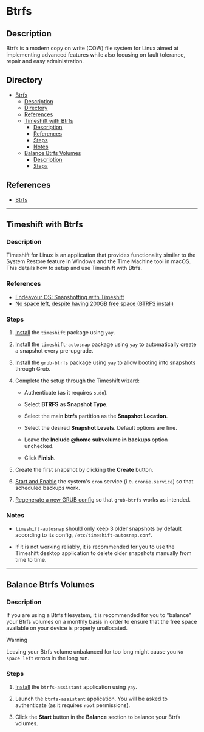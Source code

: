 # Btrfs

## Description

Btrfs is a modern copy on write (COW) file system for Linux aimed at implementing advanced features while also focusing on fault tolerance, repair and easy administration.

## Directory

- [Btrfs](#btrfs)
  - [Description](#description)
  - [Directory](#directory)
  - [References](#references)
  - [Timeshift with Btrfs](#timeshift-with-btrfs)
    - [Description](#description-1)
    - [References](#references-1)
    - [Steps](#steps)
    - [Notes](#notes)
  - [Balance Btrfs Volumes](#balance-btrfs-volumes)
    - [Description](#description-2)
    - [Steps](#steps-1)

## References

- [Btrfs](https://wiki.archlinux.org/title/btrfs)

---

## Timeshift with Btrfs

### Description

Timeshift for Linux is an application that provides functionality similar to the System Restore feature in Windows and the Time Machine tool in macOS. This details how to setup and use Timeshift with Btrfs.

### References

- [Endeavour OS: Snapshotting with Timeshift](https://youtu.be/7wtxnlWwP7w)
- [No space left, despite having 200GB free space (BTRFS install)](https://forum.endeavouros.com/t/no-space-left-despite-having-200gb-free-space-btrfs-install/42875)

### Steps

1. [Install](yay.md#install) the `timeshift` package using `yay`.

2. [Install](yay.md#install) the `timeshift-autosnap` package using `yay` to automatically create a snapshot every pre-upgrade.

3. [Install](yay.md#install) the `grub-btrfs` package using `yay` to allow booting into snapshots through Grub.

4. Complete the setup through the Timeshift wizard:

   - Authenticate (as it requires `sudo`).

   - Select **BTRFS** as **Snapshot Type**.

   - Select the main **btrfs** partition as the **Snapshot Location**.

   - Select the desired **Snapshot Levels**. Default options are fine.

   - Leave the **Include @home subvolume in backups** option unchecked.

   - Click **Finish**.

5. Create the first snapshot by clicking the **Create** button.

6. [Start and Enable](autostart.md#start-and-enable-service) the system's `cron` service (i.e. `cronie.service`) so that scheduled backups work.

7. [Regenerate a new GRUB config](grub.md#generate-grub-config) so that `grub-btrfs` works as intended.

### Notes

- `timeshift-autosnap` should only keep 3 older snapshots by default according to its config, `/etc/timeshift-autosnap.conf`.

- If it is not working reliably, it is recommended for you to use the Timeshift desktop application to delete older snapshots manually from time to time.

---

## Balance Btrfs Volumes

### Description

If you are using a Btrfs filesystem, it is recommended for you to "balance" your Btrfs volumes on a monthly basis in order to ensure that the free space available on your device is properly unallocated.

> [!WARNING]  
> Leaving your Btrfs volume unbalanced for too long might cause you `No space left` errors in the long run.

### Steps

1. [Install](yay.md#install) the `btrfs-assistant` application using `yay`.

2. Launch the `btrfs-assistant` application. You will be asked to authenticate (as it requires `root` permissions).

3. Click the **Start** button in the **Balance** section to balance your Btrfs volumes.
